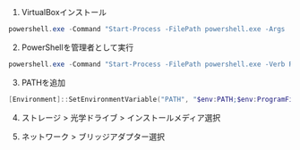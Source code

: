 1. VirtualBoxインストール
```PowerShell
powershell.exe -Command "Start-Process -FilePath powershell.exe -Args '-Command "Invoke-RestMethod -Uri https://koginoadm.github.io/ps1/install-virtualbox.ps1 | powershell.exe -"' -Verb RUNAS"
```

2. PowerShellを管理者として実行
```PowerShell
powershell.exe -Command "Start-Process -FilePath powershell.exe -Verb RUNAS"
```

3. PATHを追加
```PowerShell
[Environment]::SetEnvironmentVariable("PATH", "$env:PATH;$env:ProgramFiles\Oracle\VirtualBox", [EnvironmentVariableTarget]::User)
```

4. ストレージ > 光学ドライブ > インストールメディア選択

5. ネットワーク > ブリッジアダプター選択



